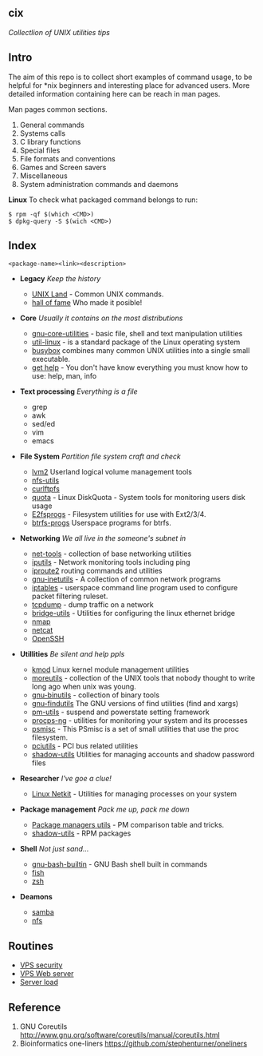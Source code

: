 <!--
File          : README.md
Created       : Sat 07 Nov 2015 22:58:38
Last Modified : Fri 30 Sep 2016 23:43:38 sharlatan
Maintainer    : sharlatan <sharlatanus@gmail.com>
-->

cix
---
_Collectlion of UNIX utilities tips_

## Intro ##

The aim of this repo is to collect short examples of command usage, to
be  helpful for  *nix  beginners and  interesting  place for  advanced
users.  More detailed information containing  here can be reach in man
pages.

Man pages common sections.

1. General commands
2. Systems calls
3. C library functions
4. Special files
5. File formats and conventions
6. Games and Screen savers
7. Miscellaneous
8. System administration commands and daemons

__Linux__
To check what packaged command belongs to run:

    $ rpm -qf $(which <CMD>)
    $ dpkg-query -S $(wich <CMD>)


## Index ##

    <package-name><link><description>

*   __Legacy__ *Keep the history*
    +   [UNIX Land](spices/unix_land.md) -
        Common UNIX commands.
    +   [hall of fame]()
        Who made it posible!

*   __Core__ *Usually it contains on the most distributions*
    +   [gnu-core-utilities](spices/gnu-core-utilities.md) -
        basic file, shell and text manipulation utilities
    +   [util-linux](spices/util-linux.md) -
        is a standard package of the Linux operating system
    +   [busybox]()
        combines many common UNIX utilities into a single small executable.
    +   [get help]() -
        You don't have know everything you must know how to use: help, man, info

*   __Text processing__ *Everything is a file*
    + grep
    + awk
    + sed/ed
    + vim
    + emacs

*   __File System__ *Partition file system craft and check*
    +   [lvm2](spices/lvm2.md)
        Userland logical volume management tools
    +   [nfs-utils]()
    +   [curlftpfs]()
    +   [quota](spices/linux_diskquota.md) -
        Linux DiskQuota - System tools for monitoring users disk usage
    +   [E2fsprogs](spices/e2fsprogs.md) -
        Filesystem utilities for use with Ext2/3/4.
    +   [btrfs-progs](spices/btrfs-progs.md)
        Userspace programs for btrfs.

*   __Networking__ *We all live in the someone's subnet in*
    +   [net-tools](spices/net-utils.md) -
        collection of base networking utilities
    +   [iputils](spices/iputils.md) -
        Network monitoring tools including ping
    +   [iproute2](spices/iproute2.org)
        routing commands and utilities
    +   [gnu-inetutils](spices/gnu-inetutils.md) -
        A collection of common network programs
    +   [iptables](spices/iptables.md) -
        userspace command line program used to configure packet filtering ruleset.
    +   [tcpdump](spices/tcpdump.md) -
        dump traffic on a network
    +   [bridge-utils](spices/bridge_utils.org) -
        Utilities for configuring the linux ethernet bridge
    +   [nmap]()
    +   [netcat]()
    +   [OpenSSH]()

*   __Utillities__ *Be silent and help ppls*
    +   [kmod](spices/kmod.md)
        Linux kernel module management utilities
    +   [moreutils](spices/moreutils.md) -
        collection of the UNIX tools that nobody thought to write long ago when unix was young.
    +   [gnu-binutils](spices/gnu-binutils.md) -
        collection of binary tools
    +   [gnu-findutils](spices/gnu-findutils.md)
        The GNU versions of find utilities (find and xargs)
    +   [pm-utils](spices/pm-utils.md) -
        suspend and powerstate setting framework
    +   [procps-ng](spices/procps-ng.md) -
        utilities for monitoring your system and its processes
    +   [psmisc](spices/psmisc.md) -
        This PSmisc is a set of small utilities that use the proc filesystem.
    +   [pciutils](spices/pciutils.md) -
        PCI bus related utilities
    +   [shadow-utils]()
        Utilities for managing accounts and shadow password files

*   __Researcher__ *I've goe a clue!*
    +   [Linux Netkit](spices/netkit.md) -
        Utilities for managing processes on your system

*   __Package management__ *Pack me up, pack me down*
    +   [Package managers utils](spices/pm_managers.md) -
        PM comparison table and tricks.
    +   [shadow-utils](spices/shadow-utils.md) -
        RPM packages

*   __Shell__ *Not just sand...*
    +   [gnu-bash-builtin](spices/gnu-bash-builtin.md) -
        GNU Bash shell built in commands
    +   [fish](http://fishshell.com/)
    +   [zsh](http://www.zsh.org/)

*   __Deamons__
    +   [samba]()
    +   [nfs]()

## Routines ##
+   [VPS security](routines/vps_security.md)
+   [VPS Web server](routines/vps_to_webserver.md)
+   [Server load](routines/server_load.md)

## Reference ##
1. GNU Coreutils http://www.gnu.org/software/coreutils/manual/coreutils.html
2. Bioinformatics one-liners https://github.com/stephenturner/oneliners
